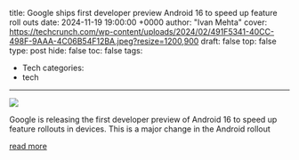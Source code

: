 title: Google ships first developer preview Android 16 to speed up feature roll outs
date: 2024-11-19 19:00:00 +0000
author: "Ivan Mehta"
cover: https://techcrunch.com/wp-content/uploads/2024/02/491F5341-40CC-498F-9AAA-4C06B54F12BA.jpeg?resize=1200,900
draft: false
top: false
type: post
hide: false
toc: false
tags:
  - Tech
categories:
  - tech
---

![](https://techcrunch.com/wp-content/uploads/2024/02/491F5341-40CC-498F-9AAA-4C06B54F12BA.jpeg?resize=1200,900)

Google is releasing the first developer preview of Android 16 to speed up feature rollouts in devices. This is a major change in the Android rollout

[read more](https://techcrunch.com/2024/11/19/google-ships-first-developer-preview-android-16-to-speed-up-feature-roll-outs/)
